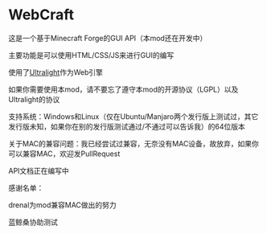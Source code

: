 # WebCraft

这是一个基于Minecraft Forge的GUI API（本mod还在开发中）

主要功能是可以使用HTML/CSS/JS来进行GUI的编写

使用了[Ultralight](https://ultralig.ht)作为Web引擎

如果你需要使用本mod，请不要忘了遵守本mod的开源协议（LGPL）以及Ultralight的协议

支持系统：Windows和Linux（仅在Ubuntu/Manjaro两个发行版上测试过，其它发行版未知，如果你在别的发行版测试通过/不通过可以告诉我）的64位版本

关于MAC的兼容问题：我已经尝试过兼容，无奈没有MAC设备，故放弃，如果你可以兼容MAC，欢迎发PullRequest

API文档正在编写中

感谢名单：

drenal为mod兼容MAC做出的努力

蓝鲸桑协助测试